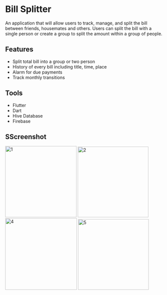 # Bill Splitter

An application that will allow users to track, manage, and split the bill between friends, housemates and others. Users can split the bill with a single person or create a group to split the amount within a group of people.


## Features

- Split total bill into a group or two person
- History of every bill including title, time, place
- Alarm for due payments
- Track monthly transitions


## Tools

- Flutter
- Dart
- Hive Database
- Firebase


## SScreenshot

<img width="228" alt="1" src="https://user-images.githubusercontent.com/76824955/208351593-3ae8f996-42e3-4413-8e0b-690e582559d2.png">
<img width="226" alt="2" src="https://user-images.githubusercontent.com/76824955/208351595-b2dd5576-f0c4-4d8d-86b9-30f38d126424.png">
<img width="229" alt="4" src="https://user-images.githubusercontent.com/76824955/208351597-b21c2362-2732-49de-90b6-cbab68c04117.png">
<img width="226" alt="5" src="https://user-images.githubusercontent.com/76824955/208351600-3e109bfe-f50e-4372-8ff9-e2902fcca8dd.png">

